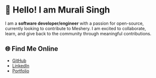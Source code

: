 # 👋 Hello! I am Murali Singh

I am a **software developer/engineer** with a passion for open-source, currently looking to contribute to Meshery. I am excited to collaborate, learn, and give back to the community through meaningful contributions.

## 🌐 Find Me Online

- [GitHub](https://github.com/muraliSingh7)
- [LinkedIn](https://www.linkedin.com/in/murali-singh/)
- [Portfolio](https://muralisingh.vercel.app/)
